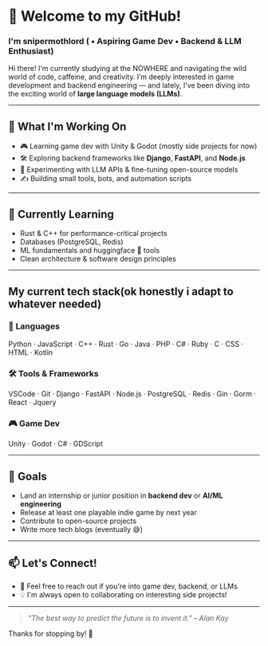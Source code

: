 # 👋 Welcome to my GitHub!

### I'm snipermothlord ( • Aspiring Game Dev • Backend & LLM Enthusiast)

Hi there! I'm currently studying at the NOWHERE and navigating the wild world of code, caffeine, and creativity. I’m deeply interested in game development and backend engineering — and lately, I’ve been diving into the exciting world of **large language models (LLMs)**.

---

## 🔧 What I'm Working On

- 🎮 Learning game dev with Unity & Godot (mostly side projects for now)
- 🛠️ Exploring backend frameworks like **Django**, **FastAPI**, and **Node.js**
- 🧠 Experimenting with LLM APIs & fine-tuning open-source models
- ✍️ Building small tools, bots, and automation scripts

---

## 🌱 Currently Learning

- Rust & C++ for performance-critical projects
- Databases (PostgreSQL, Redis)
- ML fundamentals and huggingface 🤗 tools
- Clean architecture & software design principles

---

## My current tech stack(ok honestly i adapt to whatever needed)
### 🧠 Languages
Python · JavaScript · C++ · Rust · Go · Java · PHP · C# · Ruby · C · CSS · HTML · Kotlin

### 🛠 Tools & Frameworks
VSCode · Git · Django · FastAPI · Node.js · PostgreSQL · Redis · Gin · Gorm · React · Jquery

### 🎮 Game Dev
Unity · Godot · C# · GDScript

---

## 🚀 Goals

- Land an internship or junior position in **backend dev** or **AI/ML engineering**
- Release at least one playable indie game by next year
- Contribute to open-source projects
- Write more tech blogs (eventually 😅)

---

## 📫 Let's Connect!

- 💬 Feel free to reach out if you're into game dev, backend, or LLMs
- 💡 I'm always open to collaborating on interesting side projects!

---

> _"The best way to predict the future is to invent it." – Alan Kay_

Thanks for stopping by! 🎯
